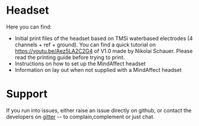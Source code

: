 # Headset
Here you can find:
- Initial print files of the headset based on TMSi waterbased electrodes (4 channels + ref + ground). You can find a quick tutorial on https://youtu.be/Aez5LA2C2G4 of V1.0 made by Nikolai Schauer. Please read the printing guide before trying to print. 
- Instructions on how to set up the MindAffect headset
- Information on lay out when not supplied with a MindAffect headset


# Support

If you run into issues, either raise  an issue directly on github, or contact the developers on [gitter](https://gitter.im/mindaffect) -- to complain,complement or just chat.

